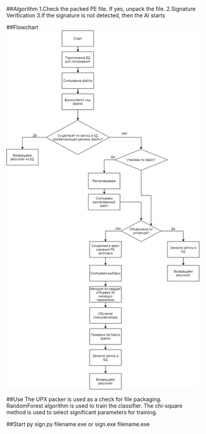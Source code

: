 ##Algorithm
1.Check the packed PE file. If yes, unpack the file.
2.Signature Verification
3.If the signature is not detected, then the AI starts

##Flowchart
![alt text](block_shem.png "Algorithm")

##Use
The UPX packer is used as a check for file packaging.
RandomForest algorithm is used to train the classifier. 
The chi-square method is used to select significant parameters for training.

##Start
py sign.py filename.exe
or
sign.exe filename.exe
